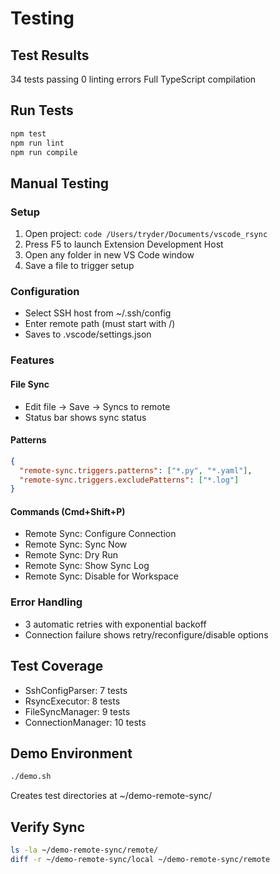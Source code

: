 # Testing

## Test Results

34 tests passing
0 linting errors
Full TypeScript compilation

## Run Tests

```bash
npm test
npm run lint
npm run compile
```

## Manual Testing

### Setup
1. Open project: `code /Users/tryder/Documents/vscode_rsync`
2. Press F5 to launch Extension Development Host
3. Open any folder in new VS Code window
4. Save a file to trigger setup

### Configuration
- Select SSH host from ~/.ssh/config
- Enter remote path (must start with /)
- Saves to .vscode/settings.json

### Features

#### File Sync
- Edit file → Save → Syncs to remote
- Status bar shows sync status

#### Patterns
```json
{
  "remote-sync.triggers.patterns": ["*.py", "*.yaml"],
  "remote-sync.triggers.excludePatterns": ["*.log"]
}
```

#### Commands (Cmd+Shift+P)
- Remote Sync: Configure Connection
- Remote Sync: Sync Now
- Remote Sync: Dry Run
- Remote Sync: Show Sync Log
- Remote Sync: Disable for Workspace

### Error Handling
- 3 automatic retries with exponential backoff
- Connection failure shows retry/reconfigure/disable options

## Test Coverage

- SshConfigParser: 7 tests
- RsyncExecutor: 8 tests  
- FileSyncManager: 9 tests
- ConnectionManager: 10 tests

## Demo Environment

```bash
./demo.sh
```

Creates test directories at ~/demo-remote-sync/

## Verify Sync

```bash
ls -la ~/demo-remote-sync/remote/
diff -r ~/demo-remote-sync/local ~/demo-remote-sync/remote
```